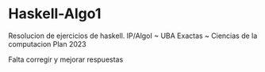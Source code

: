 # Haskell-Algo1

Resolucion de ejercicios de haskell. IP/AlgoI ~ UBA Exactas ~ Ciencias de la computacion Plan 2023

Falta corregir y mejorar respuestas